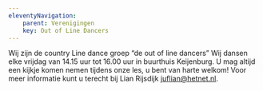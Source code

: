 ```yaml
---
eleventyNavigation:
    parent: Verenigingen
    key: Out of Line Dancers
---
```


Wij zijn de country Line dance groep “de out of line dancers”
Wij dansen elke vrijdag van 14.15 uur tot 16.00 uur in buurthuis Keijenburg. U mag altijd een kijkje komen nemen tijdens onze les, u bent van harte welkom! Voor meer informatie kunt u terecht bij Lian Rijsdijk [juflian@hetnet.nl](nailto:juflian@hetnet.nl).
